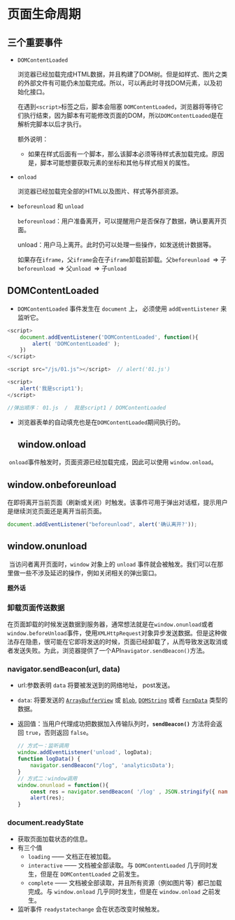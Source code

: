 # 页面生命周期



## 三个重要事件

+ `DOMContentLoaded`

  浏览器已经加载完成HTML数据，并且构建了DOM树。但是如样式、图片之类的外部文件有可能仍未加载完成。所以，可以再此时寻找DOM元素，以及初始化接口。

  在遇到`<script>`标签之后，脚本会阻塞  `DOMContentLoaded`，浏览器将等待它们执行结束，因为脚本有可能修改页面的DOM，所以`DOMContentLoaded`是在解析完脚本以后才执行。

  额外说明：

  + 如果在样式后面有一个脚本，那么该脚本必须等待样式表加载完成。原因是，脚本可能想要获取元素的坐标和其他与样式相关的属性。

+ `onload`

  浏览器已经加载完全部的HTML以及图片、样式等外部资源。

+ `beforeunload` 和 `unload`

  `beforeunload`：用户准备离开，可以提醒用户是否保存了数据，确认要离开页面。

  unload：用户马上离开。此时仍可以处理一些操作，如发送统计数据等。

  如果存在`iframe`，父`iframe`会在子`iframe`卸载前卸载。父`beforeunload `=> 子`beforeunload `=> 父`unload `=> 子`unload`

## DOMContentLoaded

+ `DOMContentLoaded` 事件发生在 `document` 上， 必须使用 `addEventListener` 来监听它。

```javascript
<script>
    document.addEventListener('DOMContentLoaded', function(){
        alert( 'DOMContentLoaded' );
    })
</script>

<script src="/js/01.js"></script>  // alert('01.js')

<script>
    alert('我是script1');
</script>

//弹出顺序： 01.js  /  我是script1 / DOMContentLoaded
```

+ 浏览器表单的自动填充也是在`DOMContentLoaded`期间执行的。

	## window.onload

​		`onload`事件触发时，页面资源已经加载完成，因此可以使用 `window.onload`。

## window.onbeforeunload

​		在即将离开当前页面（刷新或关闭）时触发。该事件可用于弹出对话框，提示用户是继续浏览页面还是离开当前页面。

```javascript
document.addEventListener("beforeunload", alert('确认离开?'));
```

## window.onunload

​		当访问者离开页面时，`window` 对象上的 `unload` 事件就会被触发。我们可以在那里做一些不涉及延迟的操作，例如关闭相关的弹出窗口。

**题外话**

### 卸载页面传送数据

在页面卸载的时候发送数据到服务器，通常想法就是在`window.onunload`或者`window.beforeUnload`事件，使用`XMLHttpRequest`对象异步发送数据。但是这种做法存在隐患，很可能在它即将发送的时候，页面已经卸载了，从而导致发送取消或者发送失败。为此，浏览器提供了一个API`navigator.sendBeacon()`方法。

### navigator.sendBeacon(url, data)

+ url:参数表明 `data` 将要被发送到的网络地址， post发送。

+ `data`: 将要发送的 [`ArrayBufferView`](https://developer.mozilla.org/zh-CN/docs/Web/JavaScript/Reference/Global_Objects/TypedArray) 或 [`Blob`](https://developer.mozilla.org/zh-CN/docs/Web/API/Blob), [`DOMString`](https://developer.mozilla.org/zh-CN/docs/Web/API/DOMString) 或者 [`FormData`](https://developer.mozilla.org/zh-CN/docs/Web/API/FormData) 类型的数据。

+ 返回值：当用户代理成功把数据加入传输队列时，**`sendBeacon()`** 方法将会返回 `true`，否则返回 `false`。

  ```javascript
  // 方式一：监听调用
  window.addEventListener('unload', logData);
  function logData() {
      navigator.sendBeacon("/log", 'analyticsData');
  }
  // 方式二：window调用
  window.onunload = function(){
      const res = navigator.sendBeacon( '/log' , JSON.stringify({ name: 'name'}));
      alert(res);
  }
  ```

### document.readyState

+ 获取页面加载状态的信息。
+ 有三个值
  + `loading` —— 文档正在被加载。
  + `interactive` —— 文档被全部读取。与 `DOMContentLoaded` 几乎同时发生，但是在 `DOMContentLoaded` 之前发生。
  + `complete` —— 文档被全部读取，并且所有资源（例如图片等）都已加载完成。与 `window.onload` 几乎同时发生，但是在 `window.onload` 之前发生。
+ 监听事件 `readystatechange` 会在状态改变时候触发。







